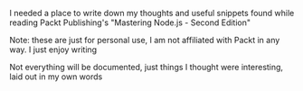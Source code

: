 I needed a place to write down my thoughts and useful snippets found while reading Packt
Publishing's "Mastering Node.js - Second Edition"

Note: these are just for personal use, I am not affiliated with Packt in any way. I just enjoy writing

Not everything will be documented, just things I thought were interesting, laid out in my own words

